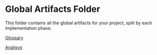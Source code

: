 # Global Artifacts Folder

This folder contains all the global artifacts for your project, split by each implementation phase.

[Glossary](01.requirements-engineering/glossary.md)

[Analisys](02.analysis/analysis.md)